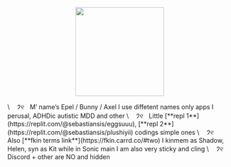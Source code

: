 

<p align="center">
<img src="https://media.discordapp.net/attachments/1196764336656502797/1240659337320337418/Untitled84_20240516203701.png?ex=66475d8c&is=66460c0c&hm=01a39d323e404f001d1ee3ddecc3cf5a8eaa105de48818a9bceaeffcc16c7f91&"<width="199" height="199">
</p>
\
ㅤ𑁘୧ㅤM’ name’s Epel / Bunny / Axel I use diffetent names only apps I perusal, ADHDic autistic MDD and other
\
ㅤ𑁘୧ㅤLittle [**repl 1**](https://replit.com/@sebastiansis/eggsuuu), [**repl 2**](https://replit.com/@sebastiansis/plushiyii) codings simple ones
\
ㅤ𑁘୧ㅤAlso [**fkin terms link**](https://fkin.carrd.co/#two) I kinmem as Shadow, Helen, syn as Kit while in Sonic main I am also very sticky and cling
\
ㅤ𑁘୧ㅤDiscord + other are NO and hidden